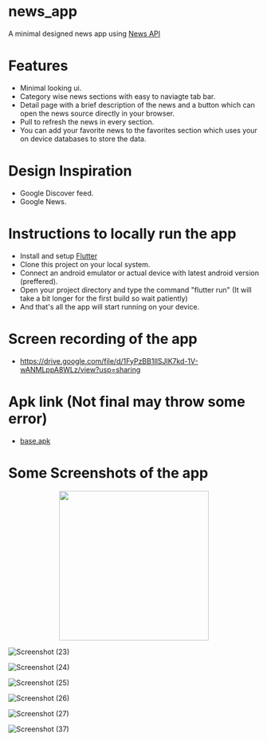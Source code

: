 # news_app

A minimal designed news app using [News API](https://newsapi.org/)

# Features
- Minimal looking ui.
- Category wise news sections with easy to naviagte tab bar.
- Detail page with a brief description of the news and a button which can open the news source directly in your browser.
- Pull to refresh the news in every section.
- You can add your favorite news to the favorites section which uses your on device databases to store the data.

# Design Inspiration
- Google Discover feed.
- Google News.

# Instructions to locally run the app
- Install and setup [Flutter](https://flutter.dev/?gclsrc=ds&gclsrc=ds)
- Clone this project on your local system.
- Connect an android emulator or actual device with latest android version (preffered).
- Open your project directory and type the command "flutter run" (It will take a bit longer for the first build so wait patiently)
- And that's all the app will start running on your device.

# Screen recording of the app
- https://drive.google.com/file/d/1FyPzBB1IlSJlK7kd-1V-wANMLppA8WLz/view?usp=sharing

# Apk link (Not final may throw some error)
- [base.apk](https://drive.google.com/file/d/1GA4Gy3db5yTfHUcXN-ysmAJOcgrOaUAu/view?usp=sharing)

# Some Screenshots of the app
<p align="center"><img width="300" height="300" src="https://user-images.githubusercontent.com/62044531/131544498-7a98d294-9d17-42ea-bc49-eb359e09593c.png"></p>

![Screenshot (23)](https://user-images.githubusercontent.com/62044531/131544506-7cf090bb-190a-4425-8398-c9f16a12dcec.png)

![Screenshot (24)](https://user-images.githubusercontent.com/62044531/131544517-f4329e18-7a9a-477f-945d-b1522cc9ddca.png)

![Screenshot (25)](https://user-images.githubusercontent.com/62044531/131544521-508727be-a799-4097-a1ae-1a44f96dcfd8.png)

![Screenshot (26)](https://user-images.githubusercontent.com/62044531/131544526-ce12cca8-54f1-4746-b2ce-8dff22264b8e.png)

![Screenshot (27)](https://user-images.githubusercontent.com/62044531/131544531-57193b68-6e8e-4fe3-a5f3-60e65246ca53.png)

![Screenshot (37)](https://user-images.githubusercontent.com/62044531/138706654-55ccc60f-ea37-4efc-82d1-15e6e62e072c.png)

